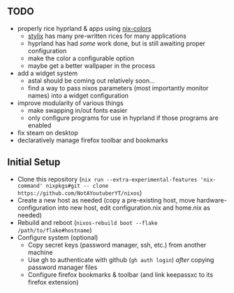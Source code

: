 ## TODO

- properly rice hyprland & apps using [nix-colors](https://github.com/Misterio77/nix-colors)
    - [stylix](https://github.com/danth/stylix/tree/master/modules) has many pre-written rices for many applications
    - hyprland has had *some* work done, but is still awaiting proper configuration
    - make the color a configurable option
    - maybe get a better wallpaper in the process
- add a widget system
    - astal should be coming out relatively soon...
    - find a way to pass nixos parameters (most importantly monitor names) into a widget configuration
- improve modularity of various things
    - make swapping in/out fonts easier
    - only configure programs for use in hyprland if those programs are enabled
- fix steam on desktop
- declaratively manage firefox toolbar and bookmarks

## Initial Setup

- Clone this repository (`nix run --extra-experimental-features 'nix-command' nixpkgs#git -- clone https://github.com/NotAYoutuberYT/nixos`)
- Create a new host as needed (copy a pre-existing host, move hardware-configuration into new host, edit configuration.nix and home.nix as needed)
- Rebuild and reboot (`nixos-rebuild boot --flake /path/to/flake#hostname`)
- Configure system (optional)
    - Copy secret keys (password manager, ssh, etc.) from another machine
    - Use gh to authenticate with github (`gh auth login`) *after* copying password manager files
    - Configure firefox bookmarks & toolbar (and link keepassxc to its firefox extension)